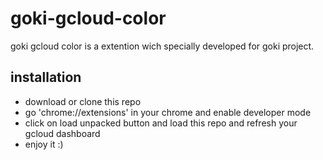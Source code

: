 # goki-gcloud-color

goki gcloud color is a extention wich specially developed for goki project.

## installation
* download or clone this repo
* go 'chrome://extensions' in your chrome and enable developer mode
* click on load unpacked button and load this repo and refresh your gcloud dashboard
* enjoy it :)
